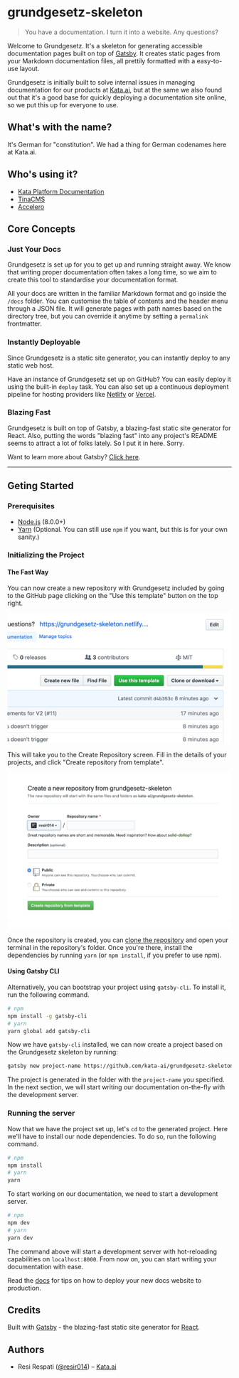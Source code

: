 # grundgesetz-skeleton

> You have a documentation. I turn it into a website. Any questions?

Welcome to Grundgesetz. It's a skeleton for generating accessible documentation pages built on top of [Gatsby](https://www.gatsbyjs.org). It creates static pages from your Markdown documentation files, all prettily formatted with a easy-to-use layout.

Grundgesetz is initially built to solve internal issues in managing documentation for our products at [Kata.ai](https://kata.ai/), but at the same we also found out that it's a good base for quickly deploying a documentation site online, so we put this up for everyone to use.

## What's with the name?

It's German for "constitution". We had a thing for German codenames here at Kata.ai.

## Who's using it?

- [Kata Platform Documentation](https://docs.kata.ai/)
- [TinaCMS](https://tinacms.org/docs/getting-started/introduction)
- [Accelero](https://docs.accelero.io/)

## Core Concepts

### Just Your Docs

Grundgesetz is set up for you to get up and running straight away. We know that writing proper documentation often takes a long time, so we aim to create this tool to standardise your documentation format.

All your docs are written in the familiar Markdown format and go inside the `/docs` folder. You can customise the table of contents and the header menu through a JSON file. It will generate pages with path names based on the directory tree, but you can override it anytime by setting a `permalink` frontmatter.

### Instantly Deployable

Since Grundgesetz is a static site generator, you can instantly deploy to any static web host.

Have an instance of Grundgesetz set up on GitHub? You can easily deploy it using the built-in `deploy` task. You can also set up a continuous deployment pipeline for hosting providers like [Netlify](https://www.netlify.com/) or [Vercel](https://vercel.com/).

### Blazing Fast

Grundgesetz is built on top of Gatsby, a blazing-fast static site generator for React. Also, putting the words "blazing fast" into any project's README seems to attract a lot of folks lately. So I put it in here. Sorry.

Want to learn more about Gatsby? [Click here](https://www.gatsbyjs.org).

---

## Geting Started

### Prerequisites

- [Node.js](https://nodejs.org/en/) (8.0.0+)
- [Yarn](https://yarnpkg.com) (Optional. You can still use `npm` if you want, but this is for your own sanity.)

### Initializing the Project

#### The Fast Way

You can now create a new repository with Grundgesetz included by going to the GitHub page clicking on the "Use this template" button on the top right.

![use-template](./static/img/use-template.png)

This will take you to the Create Repository screen. Fill in the details of your projects, and click "Create repository from template".

![new-repo-from-template](./static/img/new-repo-from-template.png)

Once the repository is created, you can [clone the repository](https://help.github.com/en/articles/cloning-a-repository) and open your terminal in the repository's folder. Once you're there, install the dependencies by running `yarn` (or `npm install`, if you prefer to use npm).

#### Using Gatsby CLI

Alternatively, you can bootstrap your project using `gatsby-cli`. To install it, run the following command.

```bash
# npm
npm install -g gatsby-cli
# yarn
yarn global add gatsby-cli
```

Now we have `gatsby-cli` installed, we can now create a project based on the Grundgesetz skeleton by running:

```bash
gatsby new project-name https://github.com/kata-ai/grundgesetz-skeleton
```

The project is generated in the folder with the `project-name` you specified. In the next section, we will start writing our documentation on-the-fly with the development server.

### Running the server

Now that we have the project set up, let's `cd` to the generated project. Here we'll have to install our node dependencies. To do so, run the following command.

```bash
# npm
npm install
# yarn
yarn
```

To start working on our documentation, we need to start a development server.

```bash
# npm
npm dev
# yarn
yarn dev
```

The command above will start a development server with hot-reloading capabilities on `localhost:8000`. From now on, you can start writing your documentation with ease.

Read the [docs](https://grundgesetz-skeleton.kata-ai.now.sh/getting-started/deploying) for tips on how to deploy your new docs website to production.

## Credits

Built with [Gatsby](https://www.gatsbyjs.org/) - the blazing-fast static site generator for [React](https://facebook.github.io/react/).

## Authors

- Resi Respati ([@resir014](https://twitter.com/resir014)) – [Kata.ai](https://kata.ai)
